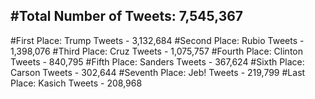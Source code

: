 #Total Number of Tweets: 7,545,367 
---
#First Place: Trump Tweets - 3,132,684
#Second Place: Rubio Tweets - 1,398,076
#Third Place: Cruz Tweets - 1,075,757
#Fourth Place: Clinton Tweets - 840,795
#Fifth Place: Sanders Tweets - 367,624
#Sixth Place: Carson Tweets - 302,644
#Seventh Place: Jeb! Tweets - 219,799
#Last Place: Kasich Tweets - 208,968

